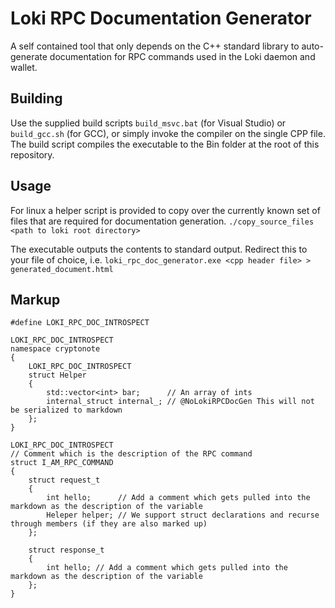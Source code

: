 # Loki RPC Documentation Generator
A self contained tool that only depends on the C++ standard library to auto-generate documentation for RPC commands used in the Loki daemon and wallet.

## Building
Use the supplied build scripts `build_msvc.bat` (for Visual Studio) or `build_gcc.sh` (for GCC), or simply invoke the compiler on the single CPP file.
The build script compiles the executable to the Bin folder at the root of this repository.

## Usage
For linux a helper script is provided to copy over the currently known set of files that are required for documentation generation.
`./copy_source_files <path to loki root directory>`

The executable outputs the contents to standard output. Redirect this to your file of choice, i.e.
`loki_rpc_doc_generator.exe <cpp header file> > generated_document.html`

## Markup
```
#define LOKI_RPC_DOC_INTROSPECT

LOKI_RPC_DOC_INTROSPECT
namespace cryptonote
{
    LOKI_RPC_DOC_INTROSPECT
    struct Helper
    {
        std::vector<int> bar;      // An array of ints
        internal_struct internal_; // @NoLokiRPCDocGen This will not be serialized to markdown
    };
}

LOKI_RPC_DOC_INTROSPECT
// Comment which is the description of the RPC command
struct I_AM_RPC_COMMAND
{
    struct request_t
    {
        int hello;      // Add a comment which gets pulled into the markdown as the description of the variable
        Heleper helper; // We support struct declarations and recurse through members (if they are also marked up)
    };

    struct response_t
    {
        int hello; // Add a comment which gets pulled into the markdown as the description of the variable
    };
}
```
